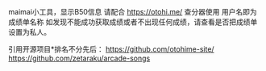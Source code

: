 maimai小工具，显示B50信息
请配合 https://otohi.me/ 查分器使用
用户名即为成绩单名称
如发现不能成功获取成绩或者不出现任何成绩，请查看是否把成绩单设置为私人。

引用开源项目*排名不分先后：
https://github.com/otohime-site/
https://github.com/zetaraku/arcade-songs